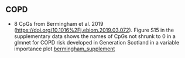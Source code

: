 ## COPD
* 8 CpGs from Bermingham et al. 2019 (https://doi.org/10.1016%2Fj.ebiom.2019.03.072). Figure S15 in the supplementary data shows the names of CpGs not shrunk to 0 in a glmnet for COPD risk developed in Generation Scotland in a variable importance plot [bermingham_supplement](sources/bermingham_supplement.docx)
